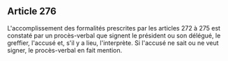 Article 276
----
L'accomplissement des formalités prescrites par les articles 272 à 275 est
constaté par un procès-verbal que signent le président ou son délégué, le
greffier, l'accusé et, s'il y a lieu, l'interprète. Si l'accusé ne sait ou ne
veut signer, le procès-verbal en fait mention.
